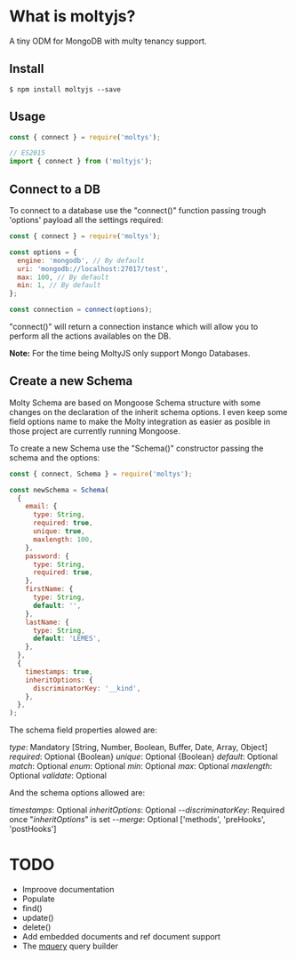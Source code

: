 # What is moltyjs?

A tiny ODM for MongoDB with multy tenancy support.

## Install

```shell
$ npm install moltyjs --save
```

## Usage

```javascript
const { connect } = require('moltys');

// ES2015
import { connect } from ('moltyjs');
```

## Connect to a DB

To connect to a database use the "connect()" function passing trough 'options' payload all the settings required:

```javascript
const { connect } = require('moltys');

const options = {
  engine: 'mongodb', // By default
  uri: 'mongodb://localhost:27017/test',
  max: 100, // By default
  min: 1, // By default
};

const connection = connect(options);
```

"connect()" will return a connection instance which will allow you to perform all the actions availables on the DB.

**Note:** For the time being MoltyJS only support Mongo Databases.

## Create a new Schema

Molty Schema are based on Mongoose Schema structure with some changes on the declaration of the inherit schema options. I even keep some field options name to make the Molty integration as easier as posible in those project are currently running Mongoose.

To create a new Schema use the "Schema()" constructor passing the schema and the options:

```javascript
const { connect, Schema } = require('moltys');

const newSchema = Schema(
  {
    email: {
      type: String,
      required: true,
      unique: true,
      maxlength: 100,
    },
    password: {
      type: String,
      required: true,
    },
    firstName: {
      type: String,
      default: '',
    },
    lastName: {
      type: String,
      default: 'LEMES',
    },
  },
  {
    timestamps: true,
    inheritOptions: {
      discriminatorKey: '__kind',
    },
  },
);
```

The schema field properties alowed are:

_type_: Mandatory [String, Number, Boolean, Buffer, Date, Array, Object]
_required_: Optional {Boolean}
_unique_: Optional {Boolean}
_default_: Optional
_match_: Optional
_enum_: Optional
_min_: Optional
_max_: Optional
_maxlength_: Optional
_validate_: Optional

And the schema options allowed are:

_timestamps_: Optional
_inheritOptions_: Optional
--_discriminatorKey_: Required once "_inheritOptions_" is set
--_merge_: Optional ['methods', 'preHooks', 'postHooks']

# TODO

* Improove documentation
* Populate
* find()
* update()
* delete()
* Add embedded documents and ref document support
* The [mquery](https://github.com/aheckmann/mquery) query builder
